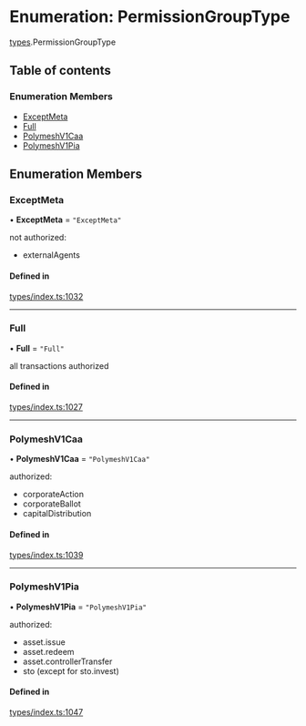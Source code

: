 # Enumeration: PermissionGroupType

[types](../wiki/types).PermissionGroupType

## Table of contents

### Enumeration Members

- [ExceptMeta](../wiki/types.PermissionGroupType#exceptmeta)
- [Full](../wiki/types.PermissionGroupType#full)
- [PolymeshV1Caa](../wiki/types.PermissionGroupType#polymeshv1caa)
- [PolymeshV1Pia](../wiki/types.PermissionGroupType#polymeshv1pia)

## Enumeration Members

### ExceptMeta

• **ExceptMeta** = ``"ExceptMeta"``

not authorized:
  - externalAgents

#### Defined in

[types/index.ts:1032](https://github.com/PolymeshAssociation/polymesh-sdk/blob/16e8c2ca/src/types/index.ts#L1032)

___

### Full

• **Full** = ``"Full"``

all transactions authorized

#### Defined in

[types/index.ts:1027](https://github.com/PolymeshAssociation/polymesh-sdk/blob/16e8c2ca/src/types/index.ts#L1027)

___

### PolymeshV1Caa

• **PolymeshV1Caa** = ``"PolymeshV1Caa"``

authorized:
  - corporateAction
  - corporateBallot
  - capitalDistribution

#### Defined in

[types/index.ts:1039](https://github.com/PolymeshAssociation/polymesh-sdk/blob/16e8c2ca/src/types/index.ts#L1039)

___

### PolymeshV1Pia

• **PolymeshV1Pia** = ``"PolymeshV1Pia"``

authorized:
  - asset.issue
  - asset.redeem
  - asset.controllerTransfer
  - sto (except for sto.invest)

#### Defined in

[types/index.ts:1047](https://github.com/PolymeshAssociation/polymesh-sdk/blob/16e8c2ca/src/types/index.ts#L1047)
